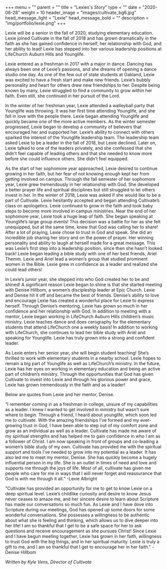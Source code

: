 +++
menu = ""
parent = ""
title = "Lexies's Story"
type = ""
date = "2020-06-28"
weight = 10
header_image = "images/cultivate_bg6.jpg"
head_message_light = "Lexie"
head_message_bold = ""
description = "img/portfolio/lexie.png"
+++

Lexie will be a senior in the fall of 2020, studying elementary education. Lexie joined Cultivate in the fall of 2018 and has grown dramatically in the faith as she has gained confidence in herself, her relationship with God, and her ability to lead! Lexie has stepped into her various leadership positions at LifeChurch Auburn Hills and Younglife.

Lexie entered as a freshman in 2017 with a major in dance. Dancing has always been one of Lexie’s passions, and she dreams of opening a dance studio one day. As one of the few out of state students at Oakland, Lexie was excited to have a fresh start and make new friends. Lexie’s bubbly personality and heart for others drew new friendships to her. Despite being known by many, Lexie struggled to find a community to grow within her faith. Even still, she continued in her pursuit of the Lord.

In the winter of her freshman year, Lexie attended a walleyball party that Younglife was throwing. It was her first time attending Younglife, and she fell in love with the people there. Lexie began attending Younglife and quickly became one of the more active members. As the winter semester progressed, Lexie began to develop a community of believers that encouraged her and supported her. Lexie’s ability to connect with others sparked the interest of the Younglife leadership team. The leadership team asked Lexie to be a leader in the fall of 2018, but Lexie declined. Later on, Lexie talked to one of the leaders privately, and she confessed that she didn’t feel capable of leading others and that she needed to know more before she could influence others. She didn’t feel equipped.

As the start of her sophomore year approached, Lexie desired to continue growing in her faith, but her fear of not knowing enough kept her from getting involved on campus. Through the fall semester of her sophomore year, Lexie grew tremendously in her relationship with God. She developed a better prayer life and spiritual disciplines but still struggled to let others invest in her. In the winter of 2018, Lexie was asked if she would like to be a part of Cultivate. Lexie hesitantly accepted and began attending Cultivate’s class on apologetics. Lexie continued to grow in the faith and took baby steps to become more involved in campus ministries. Near the end of her sophomore year, Lexie took a huge leap of faith. She began speaking at Younglife’s large group events! This decision was a battle for her as she felt unequipped, but at the same time, knew that God was calling her to share! After a lot of praying, Lexie chose to trust in God and speak. She did an incredible job sharing her story and on the power of prayer. Her winning personality and ability to laugh at herself made for a great message. This was Lexie’s first step into a leadership position, since then she hasn’t looked back! Lexie began leading a bible study with one of her best friends, Ariel Themm. Lexie and Ariel lead a women’s group that studied prominent women in the Bible. Lexie grew in confidence as a leader and realized she could lead others!

In Lexie’s junior year, she stepped into who God created her to be and shined! A significant reason Lexie began to shine is that she started meeting with Denise Hillbom, a women’s discipleship leader at Epic Church. Lexie and Denise hit it off and became the best of friends. Denise’s ability to love and encourage Lexie has created a wonderful place for Lexie to express herself. Through Denise’s mentoring, Lexie has grown so much in her confidence and her relationship with God. In addition to meeting with a mentor, Lexie began working in LifeChurch Auburn Hills children’s music ministry. Lexie teaches dance and does cerography for the elementary students that attend LifeChurch one a weekly basis! In addition to working with LifeChurch, she continues to lead her bible study with Ariel and speaking for Younglife. Lexie has truly grown into a strong and confident leader.

As Lexie enters her senior year, she will begin student teaching! She’s thrilled to work with elementary students in a nearby school. Lexie hopes to remain a big part of Younglife as well as LifeChurch’s ministry. In the future, Lexie has her eyes on working in elementary education and being an active part of children’s ministry. Through the opportunities that God has given Cultivate to invest into Lexie and through his glorious power and grace, Lexie has grown tremendously in the faith and as a leader!

Below are quotes from Lexie and her mentor, Denise.

"I remember coming in as a freshman in college, unsure of my capabilities as a leader. I knew I wanted to get involved in ministry but wasn’t sure where to begin. Through a friend, I heard about younglife, which soon led me to cultivate. With the amazing friendships I’ve formed and my ever-growing trust in God, I have been able to step out of my comfort zone and grow as an individual as well as a leader. Cultivate has made me aware of my spiritual strengths and has helped me to gain confidence in who I am as a follower of Christ. I am now speaking in front of groups and co-leading a women’s bible study of my own. Cultivate has provided me with the spiritual support and tools I’ve needed to grow into my potential as a leader. It has also led me to meet my mentor, Denise. She has quickly become a hugely influential person in my life. She is an outlet in times of need and love and supports me through the joys of life. Most of all, cultivate has given me people who care for me in ways that I will never forget and reassurance that God is with me through it all."
-Lexie Albright

"Cultivate has provided an opportunity for me to get to know Lexie on a deep spiritual level. Lexie’s childlike curiosity and desire to know Jesus never ceases to amaze me, and her sincere desire to learn about Scripture has made our conversations so much fun. As Lexie and I have dove into Scripture during our meetings, God has opened up some doors for some wonderful conversations. She possesses a willingness to be authentic about what she is feeling and thinking, which allows us to dive deeper into her life! I am so thankful that I get to be a safe space for her to ask questions and receive encouragement as she pursues Christ! Since Lexie and I have begun meeting together, Lexie has grown in her faith, willingness to trust God with the big things, and in her spiritual maturity.  Lexie is truly a gift to me, and I am so thankful that I get to encourage her in her faith."
-Denise Hillbom

*Written by Kyle Vens,  Director of Cultivate*